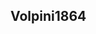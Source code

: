 ## Volpini1864 

<!--
**Volpini1864/Volpini1864** is a ✨ _special_ ✨ repository because its `README.md` (this file) appears on your GitHub profile.

Here are some ideas to get you started:

- 🔭 I’m an alura student
- 🌱 I’m currently learning ...
- 👯 I’m looking to collaborate on ...

- 📫 How to reach me: 00001101189198sp@al.educacao.sp.gov.br- 😄 Pronouns: her/she
- ⚡ Fun fact: ...
-->
